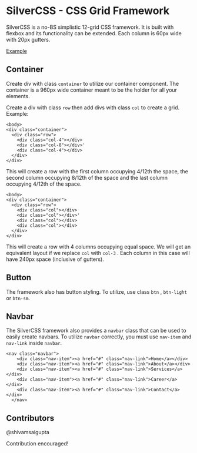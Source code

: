 
# SilverCSS - CSS Grid Framework

SilverCSS is a no-BS simplistic 12-grid CSS framework. It is built with flexbox and its functionality can be extended. Each column is 60px wide with 20px gutters.

[Example](https://shivamsaigupta.github.io/silvercss-framework/example/)

## Container

Create div with class `container` to utilize our container component. The container is a 960px wide container meant to be the holder for all your elements.

Create a div with class `row` then add divs with class `col` to create a grid.
Example:

    <body>
    <div class="container">
      <div class="row">
        <div class="col-4"></div>
        <div class="col-8"></div>'
        <div class="col-4"></div>
      </div>
    </div>
  </body>

This will create a row with the first column occupying 4/12th the space, the second column occupying 8/12th of the space and the last column occupying 4/12th of the space. 

    <body>
    <div class="container">
      <div class="row">
        <div class="col"></div>
        <div class="col"></div>'
        <div class="col"></div>
        <div class="col"></div>
      </div>
    </div>
  </body>

This will create a row with 4 columns occupying equal space. We will get an equivalent layout if we replace `col` with `col-3` .  Each column in this case will have 240px space (inclusive of gutters).

## Button

The framework also has button styling. To utilize, use class `btn` , `btn-light` or `btn-sm`.

## Navbar

The SilverCSS framework also provides a `navbar` class that can be used to easily create navbars. To utilize `navbar` correctly, you must use `nav-item` and `nav-link` inside `navbar`. 

    <nav class="navbar">
        <div class="nav-item"><a href="#" class="nav-link">Home</a></div>
        <div class="nav-item"><a href="#" class="nav-link">About</a></div>
        <div class="nav-item"><a href="#" class="nav-link">Services</a></div>
        <div class="nav-item"><a href="#" class="nav-link">Career</a></div>
        <div class="nav-item"><a href="#" class="nav-link">Contact</a></div>
      </nav>

## Contributors

@shivamsaigupta

Contribution encouraged!
